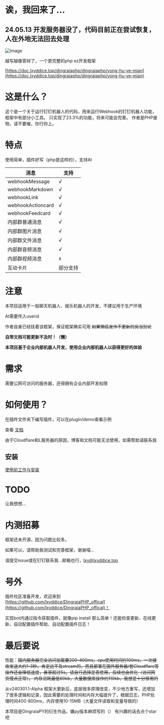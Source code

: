 # 诶，我回来了...

## 24.05.13 开发服务器没了，代码目前正在尝试恢复，人在外地无法回去处理

![image](https://github.com/lxyddice/DingraiaPHP/assets/95132858/34dd09c7-ad59-4503-88c4-5b8f6afa135b)

越写越像答辩了，一个更完整的php ez开发框架

[https://doc.lxyddice.top/dingraiaphp/dingraiaphp/yong-hu-ye-mian](https://doc.lxyddice.top/dingraiaphp/dingraiaphp/yong-hu-ye-mian)

# 这是什么？

这个是一个关于运行钉钉机器人的代码，用来运行Webhook的钉钉机器人功能，框架中有部分小工具。
只实现了23.3%的功能，将来可能会完善。
作者是PHP废物，请不要催，你行你上。

# 特点

使用简单，插件好写（php是这样的），支持At

|  消息   | 支持  |
|  ----  | ----  |
| webhookMessage  | √ |
| webhookMarkdown  | √ |
| webhookLink  | √ |
| webhookActioncard  | √ |
| webhookFeedcard  | √ |
| 内部群普通消息  | √ |
| 内部群图片消息  | √ |
| 内部群文件消息  | √ |
| 内部群音频消息  | √ |
| 内部群视频消息  | x |
| 互动卡片  | 部分支持 |

# 注意

本项目适用于一般聊天机器人、娱乐机器人的开发，不建议用于生产环境

At需要传入userid

作者自身已经挂着该框架，保证框架确实可用 ~~如果懒癌发作不更新的另当别论~~

**自带文档可能更新不及时！（懒）**

**本项目基于企业内部机器人开发，使用企业内部机器人以获得更好的体验**

# 需求

需要公网可访问的服务器，还得拥有企业内部开发权限

# 如何使用？

在插件文件夹下编写插件，可以在plugin/demo查看示例

查看 [文档](https://doc.lxyddice.top/dingraia_php/dingraia_php)

由于Cloudflare和L服务器的原因，博客和文档可能无法使用，如需帮助请联系我

## 安装

[使用前工作与安装](https://doc.lxyddice.top/dingraia_php/dingraia_php/shi-yong-qian-gong-zuo-yu-an-zhuang)

# TODO

让我想想...

# 内测招募

框架还未开源，因为问题比较多。

如果可以，请帮助我测试和完善框架，谢谢喵...

请提交issue或在钉钉联系我...邮箱也行，lxy@lxyddice.top

# 号外

插件社区准备开发，欢迎来到[https://github.com/lxyddice/DingraiaPHP_offical](https://github.com/lxyddice/DingraiaPHP_offical)！

实现bot内通过指令获取插件，就像pip install 那么简单！还能检查更新、在线更新、自动配置插件帮助、自动配置插件日志！

# 最后要说

性能：<del>国内服务器完全访问加载要200-400ms，cpu使用时间约100ms，一次接收发送大约1-3秒，肯定远不及stream的，而且部署在国外服务器/套Cloudflare等操作还会降低速度，甚至超过5s。请自行选择是否使用，后续也会优化（访问网页慢点正常）。
内存消耗最低60kb，大量数据库操作约110kb，我想是十分够用的</del>

从v240301.1-Alpha 框架大更新后，底层很多原理改变，不少地方重写，还增加了很多逻辑和记录，因此需要的处理时间和内存大幅提升了，根据日志，PHP处理时间400-800ms，内存使用10-15MB（大量文件读取和变量导致的）

本项目是DingraiaPY的衍生作品，嫌py版本麻烦写的（）
有兴趣的话去点个star吧
